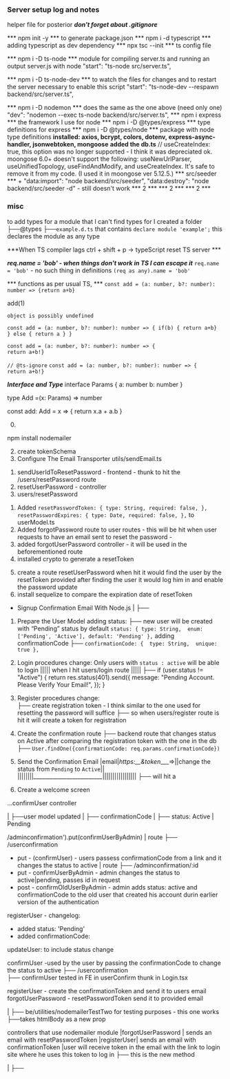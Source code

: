 ### Server setup log and notes
helper file for posterior
***don't forget about .gitignore***

*** npm init -y ***
to generate package.json
*** npm i -d typescript ***
adding typescript as dev dependency
*** npx tsc --init ***
ts config file 

*** npm i -D ts-node ***
module for compiling server.ts and running an output server.js with node
"start": "ts-node src/server.ts",

*** npm i -D ts-node-dev ***
to watch the files for changes and to restart the server
necessary to enable this script
 "start": "ts-node-dev --respawn backend/src/server.ts",
 
*** npm i -D nodemon ***
does the same as the one above (need only one)
"dev": "nodemon --exec ts-node backend/src/server.ts",
*** npm i express ***
the framework I use for node
*** npm i -D @types/express ***
type definitions for express
*** npm i -D @types/node ***
package with node type definitions
**installed: axios, bcrypt, colors, dotenv, express-async-handler, jsonwebtoken, mongoose**
**added the db.ts** // useCreateIndex: true, this option was no longer supported - I think it was depreciated 
ok. moongose 6.0+ doesn't support the following: useNewUrlParser, useUnifiedTopology, useFindAndModify, and useCreateIndex. It's safe to remove it from my code. (I used it in moongose ver 5.12.5.)
*** src/seeder *** + "data:import": "node backend/src/seeder",
    "data:destroy": "node backend/src/seeder -d" - still doesn't work 
*** 2 ***
*** 2 ***
*** 2 ***

### misc 
to add types for a module that I can't find types for 
I created a folder  ├──@types
                            ├──`example.d.ts` that contains `declare module 'example';`
                            this declares the module as any type 

***When TS compiler lags ctrl + shift + p -> typeScript reset TS server ***

***req.name = 'bob' - when things don't work in TS I can escape it***
`req.name = 'bob'` - no such thing in definitions
         `(req as any).name = 'bob'`

*** functions as per usual TS,  ***
`const add = (a: number, b?: number): number => {return a+b}`
<!-- if I don't pass b  -->
add(1)
<!-- then - there will be TS error  -->
`object is possibly undefined`
<!-- one way to get rid of it is: -->
`const add = (a: number, b?: number): number => {
    if(b) {
    return a+b}  
    } else {
        return a
    }
}` 
 
<!-- or I can add ! if I know it's defined -->

`const add = (a: number, b?: number): number => {                                                    return a+b!}`
<!-- or I can add above it -->
`// @ts-ignore` 
`const add = (a: number, b?: number): number => {                                                    return a+b!}`

***Interface and Type***
interface Params {
    a: number
    b: number
}

type Add =(x: Params) => number

const add: Add = x => {
    return x.a + a.b
}

0. <!-- Nodemailer functionality -->
npm install nodemailer 


2. create tokenSchema
3. Configure The Email Transporter
utils/sendEmail.ts 
<!-- 4. passwordResetRoutes & passwordResetController  -->

<!-- different approach to resetting the password -->
1. sendUserIdToResetPassword - frontend - thunk to hit the /users/resetPassword route
2. resetUserPassword - controller
3. users/resetPassword


<!-- yet another way of resetting the password via email -->

1. Added   `resetPasswordToken: { type: String, required: false, }, resetPasswordExpires: { type: Date, required: false, },` to userModel.ts 
2. Added forgotPassword route to user routes - this will be hit when user requests to have an email sent to reset the password -
3. added forgotUserPassword controller - it will be used in the beforementioned route
4. installed crypto to generate a resetToken
<!-- up to this point it works, ie. I create a token and expiration date in the user object -->
5. create a route resetUserPassword when hit it would find the user by the resetToken provided
after finding the user it would log him in and enable the password update
6. install sequelize to compare the expiration date of resetToken


* Signup Confirmation Email With Node.js 
|   ├── 
1.  Prepare the User Model
 adding status:
  ├──  new user will be created with “Pending” status by default
 `status: {
      type: String, 
      enum: ['Pending', 'Active'],
      default: 'Pending'
    },`
adding confirmationCode
  ├── `confirmationCode: { 
      type: String, 
      unique: true },`
2. Login procedures change:
Only users with `status : active` will be able to login
||||| when I hit users/login route |||||   ├── if (user.status != "Active") {
        return res.status(401).send({
          message: "Pending Account. Please Verify Your Email!",
        });
      }

2. Register procedures change:      
   ├── create registration token - I think similar to the one used for resetting the password will suffice 
   ├── so when users/register route is hit it will create a token for registration 
3.  Create the confirmation route
        ├── backend route that changes status on Active after comparing the registration token with the one in the db
            ├──
        `User.findOne({confirmationCode: req.params.confirmationCode})`
4. Send the Confirmation Email
|email|_https:__&token____=>||change the status from `Pending` to `Active`||
||||||||_________________________|||||||||||||||||
         ├── will hit a 
5. Create a welcome screen

...confirmUser controller


|   ├──user model updated 
|        ├── confirmationCode
|        ├── status: Active | Pending


/adminconfirmation').put(confirmUserByAdmin)
| route  ├── /userconfirmation  
- put - (confirmUser) - users passess confirmationCode from a link and it changes the status to active 
| route  ├── /adminconfirmation/:id 
- put - confirmUserByAdmin - admin changes the status to active|pending, passes id in request
- post - confirmOldUserByAdmin - admin adds status: active and confirmationCode to the old user that created his account durin earlier version of the authentication

registerUser - changelog:
- added status: 'Pending'
- added confirmationCode: 

updateUser: to include status change

confirmUser -used by the user by passing the confirmationCode to change the status to active
    ├── /userconfirmation    
                    ├── confirmUser
    tested in FE in userConfirm thunk  in Login.tsx   


registerUser - create the confirmationToken and send it to users email
forgotUserPassword - resetPasswordToken send it to provided email


|   ├── be/utilities/nodemailerTestTwo for testing purposes - this one works
                           ├──takes htmlBody as a new prop 


controllers that use nodemailer module
|forgotUserPassword | sends an email with resetPasswordToken
|registerUser| sends an email with confirmationToken
|user will receive token in the email with the link to login site where he uses this token to log in   ├── this is the new method 

|   ├── 

